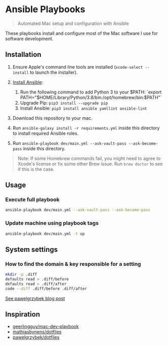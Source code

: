 # Ansible Playbooks

> Automated Mac setup and configuration with Ansible

These playbooks install and configure most of the Mac software I use for software development.

## Installation

1. Ensure Apple's command line tools are installed (`xcode-select --install` to launch the installer).
2. [Install Ansible](https://docs.ansible.com/ansible/latest/installation_guide/index.html):

   1. Run the following command to add Python 3 to your $PATH: `export PATH="$HOME/Library/Python/3.8/bin:/opt/homebrew/bin:$PATH"`
   2. Upgrade Pip: `pip3 install --upgrade pip`
   3. Install Ansible: `pip3 install ansible yamllint ansible-lint`

3. Download this repository to your mac.
4. Run `ansible-galaxy install -r requirements.yml` inside this directory to install required Ansible roles.
5. Run `ansible-playbook dev/main.yml --ask-vault-pass --ask-become-pass` inside this directory.

> Note: If some Homebrew commands fail, you might need to agree to Xcode's license or fix some other Brew issue. Run `brew doctor` to see if this is the case.

## Usage

### Execute full playbook

```sh
ansible-playbook dev/main.yml --ask-vault-pass --ask-become-pass
```

### Update machine using playbook tags

```sh
ansible-playbook dev/main.yml -t up
```

## System settings

### How to find the domain & key responsible for a setting

```sh
mkdir -p .diff
defaults read > .diff/before
defaults read > .diff/after
code --diff .diff/before .diff/after
```

[See pawelgrzybek blog post](https://pawelgrzybek.com/change-macos-user-preferences-via-command-line/)

## Inspiration

- [geerlingguy/mac-dev-playbook](https://github.com/geerlingguy/mac-dev-playbook)
- [mathiasbynens/dotfiles](https://mths.be/macos)
- [pawelgrzybek/dotfiles](https://github.com/pawelgrzybek/dotfiles/blob/master/setup-macos.sh)
